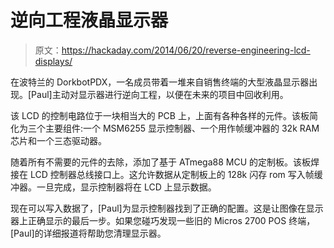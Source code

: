 # 逆向工程液晶显示器

> 原文：<https://hackaday.com/2014/06/20/reverse-engineering-lcd-displays/>

在波特兰的 DorkbotPDX，一名成员带着一堆来自销售终端的大型液晶显示器出现。[Paul]主动对显示器进行逆向工程，以便在未来的项目中回收利用。

该 LCD 的控制电路位于一块相当大的 PCB 上，上面有各种各样的元件。该板简化为三个主要组件:一个 MSM6255 显示控制器、一个用作帧缓冲器的 32k RAM 芯片和一个三态驱动器。

随着所有不需要的元件的去除，添加了基于 ATmega88 MCU 的定制板。该板焊接在 LCD 控制器总线接口上。这允许数据从定制板上的 128k 闪存 rom 写入帧缓冲器。一旦完成，显示控制器将在 LCD 上显示数据。

现在可以写入数据了，[Paul]为显示控制器找到了正确的配置。这是让图像在显示器上正确显示的最后一步。如果您碰巧发现一些旧的 Micros 2700 POS 终端，[Paul]的详细报道将帮助您清理显示器。